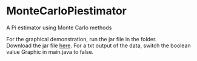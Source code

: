 # MonteCarloPiestimator
A Pi estimator using Monte Carlo methods

For the graphical demonstration, run the jar file in the folder.<br>
Download the jar file [here](../MonteCarloPiestimator.jar).
For a txt output of the data, switch the boolean value Graphic in main.java to false.
